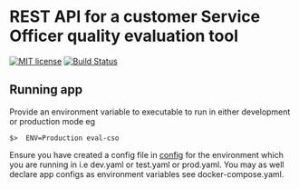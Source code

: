 # REST API for a customer Service Officer quality evaluation tool

[![MIT license](https://img.shields.io/badge/license-MIT-blue.svg)](LICENSE)
[![Build Status](https://travis-ci.org/epicallan/eval-cso.svg?branch=master)](https://travis-ci.org/epicallan/eval-cso)

## Running app

Provide an environment variable to executable to run in either development or production mode eg


`$>  ENV=Production eval-cso`

Ensure you have created a config file in [config](./config) for the environment which you are running in i.e dev.yaml or test.yaml or prod.yaml.
You may as well declare app configs as environment variables see docker-compose.yaml.
